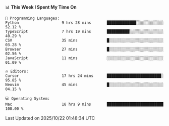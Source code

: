 <!--START_SECTION:waka-->
📊 **This Week I Spent My Time On** 

```text
💬 Programming Languages: 
Python                   9 hrs 28 mins       █████████████░░░░░░░░░░░░   52.12 % 
TypeScript               7 hrs 19 mins       ██████████░░░░░░░░░░░░░░░   40.29 % 
CSV                      35 mins             █░░░░░░░░░░░░░░░░░░░░░░░░   03.28 % 
Browser                  27 mins             █░░░░░░░░░░░░░░░░░░░░░░░░   02.56 % 
JavaScript               11 mins             ░░░░░░░░░░░░░░░░░░░░░░░░░   01.09 % 

🔥 Editors: 
Cursor                   17 hrs 24 mins      ████████████████████████░   95.85 % 
Neovim                   45 mins             █░░░░░░░░░░░░░░░░░░░░░░░░   04.15 % 

💻 Operating System: 
Mac                      18 hrs 9 mins       █████████████████████████   100.00 % 
```


 Last Updated on 2025/10/22 01:48:34 UTC
<!--END_SECTION:waka-->
